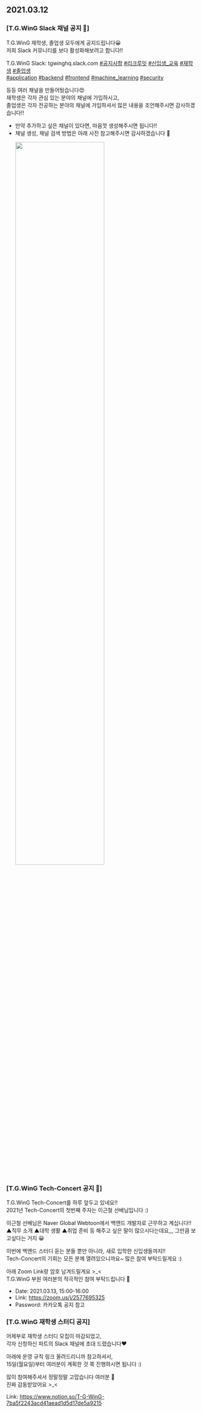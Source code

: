 ## 2021.03.12
### [T.G.WinG Slack 채널 공지 📢]
T.G.WinG 재학생, 졸업생 모두에게 공지드립니다😀  
저희 Slack 커뮤니티를 보다 활성화해보려고 합니다!!  

T.G.WinG Slack: tgwinghq.slack.com
[#공지사항](https://app.slack.com/client/T01P6E0V1CZ/C01P6E0V3J5) [#리크루잇](https://app.slack.com/client/T01P6E0V1CZ/C01Q7HWLGNL) [#신입생_교육](https://app.slack.com/client/T01P6E0V1CZ/C01QTHANWQZ) [#재학생](https://app.slack.com/client/T01P6E0V1CZ/C01NQNME1C5) [#졸업생](https://app.slack.com/client/T01P6E0V1CZ/C01NTR6HCPL)  
[#application](https://app.slack.com/client/T01P6E0V1CZ/C01PKFGFSRK) [#backend](https://app.slack.com/client/T01P6E0V1CZ/C01PKFEFHJ9) [#frontend](https://app.slack.com/client/T01P6E0V1CZ/C01P7QNK46T) [#machine_learning](https://app.slack.com/client/T01P6E0V1CZ/C01PUNZC7TN) [#security](https://app.slack.com/client/T01P6E0V1CZ/C01PP9NPPU2)  

등등 여러 채널을 만들어뒀습니다😍  
재학생은 각자 관심 있는 분야의 채널에 가입하시고,  
졸업생은 각자 전공하는 분야의 채널에 가입하셔서 많은 내용을 조언해주시면 감사하겠습니다!!  

+ 만약 추가하고 싶은 채널이 있다면, 마음껏 생성해주시면 됩니다!!
+ 채널 생성, 채널 검색 방법은 아래 사진 참고해주시면 감사하겠습니다 🙏
    <p><img src="https://user-images.githubusercontent.com/20378368/110885612-851bf880-832a-11eb-9ee1-62ac985749fd.JPG" width="70%"></p>

### [T.G.WinG Tech-Concert 공지 📢]
T.G.WinG Tech-Concert를 하루 앞두고 있네요!!  
2021년 Tech-Concert의 첫번째 주자는 이근철 선배님입니다 :)  

이근철 선배님은 Naver Global Webtoon에서 백엔드 개발자로 근무하고 계십니다!!  
▲직무 소개 ▲대학 생활 ▲취업 준비 등 해주고 싶은 말이 많으시다는데요,,, 그만큼 보고싶다는 거지 😀  

이번에 백엔드 스터디 듣는 분들 뿐만 아니라, 새로 입학한 신입생들까지!!  
Tech-Concert의 기회는 모든 분께 열려있으니까요~ 많은 참여 부탁드릴게요 :)  

아래 Zoom Link랑 암호 남겨드릴게요 >_<  
T.G.WinG 부원 여러분의 적극적인 참여 부탁드립니다 🙏  

- Date: 2021.03.13, 15:00-16:00
- Link: https://zoom.us/j/2577695325
- Password: 카카오톡 공지 참고

### [T.G.WinG 재학생 스터디 공지]
어제부로 재학생 스터디 모집이 마감되었고,  
각자 신청하신 파트의 Slack 채널에 초대 드렸습니다❤  

아래에 운영 규칙 링크 올려드리니까 참고하셔서,  
15일(월요일)부터 여러분이 계획한 것 쭉 진행하시면 됩니다 :)  

많이 참여해주셔서 정말정말 고맙습니다 여러분 🙏  
진짜 감동받았어요 >_<  

Link: https://www.notion.so/T-G-WinG-7ba5f2243acd41aead1d5d17de5a9215
